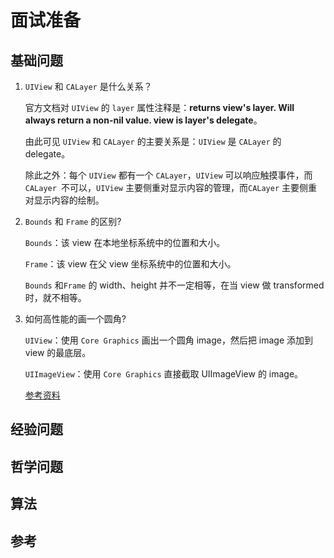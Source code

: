 # 面试准备

## 基础问题

1. `UIView` 和 `CALayer` 是什么关系？

   官方文档对 `UIView` 的 `layer` 属性注释是：**returns view's layer. Will always return a non-nil value. view is layer's delegate**。

   由此可见 `UIView` 和 `CALayer` 的主要关系是：`UIView` 是 `CALayer` 的 delegate。

   除此之外：每个 `UIView` 都有一个 `CALayer`，`UIView` 可以响应触摸事件，而 `CALayer `不可以，`UIView` 主要侧重对显示内容的管理，而`CALayer` 主要侧重对显示内容的绘制。

2. `Bounds` 和 `Frame` 的区别?

   `Bounds`：该 view 在本地坐标系统中的位置和大小。

   `Frame`：该 view 在父 view 坐标系统中的位置和大小。

   `Bounds` 和`Frame` 的 width、height 并不一定相等，在当 view 做 transformed 时，就不相等。

3. 如何高性能的画一个圆角?

   `UIView`：使用 `Core Graphics` 画出一个圆角 image，然后把 image 添加到 view 的最底层。

   `UIImageView`：使用 `Core Graphics` 直接截取 UIImageView 的 image。

   [参考资料](https://bestswifter.com/efficient-rounded-corner/)

## 经验问题

## 哲学问题

## 算法

## 参考



